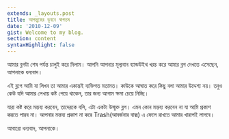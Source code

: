 ```yaml
---
extends: _layouts.post
title: আগন্তুকের ভুবনে স্বাগতম
date: '2010-12-09'
gist: Welcome to my blog.
section: content
syntaxHighlight: false
---
```


আমার ব্লগটা শেষ পর্যন্ত চালুই করে দিলাম। আপনি আপনার মূল্যবান ব্যান্ডউইথ খরচ করে আমার ব্লগ দেখতে এসেছেন, আপনাকে ধন্যবাদ।

এই ব্লগে আমি যা লিখব তা আমার একান্তই ব্যক্তিগত মতামত। কাউকে আঘাত করে কিছু বলা আমার উদ্দেশ্য নয়। তবুও কেউ যদি আমার লেখায় কষ্ট পেয়ে থাকেন, তার জন্য আগাম ক্ষমা চেয়ে নিচ্ছি।

যারা কষ্ট করে মন্তব্য করবেন, তাদেরকে বলি, এটা একটা উস্মুক্ত ব্লগ। এমন কোন মন্তব্য করবেন না যা আমি প্রকাশ করতে পারব না। আপনার মন্তব্য প্রকাশ না করে Trash(আবর্জনার বাক্স) এ ফেলে রাখতে আমার খারাপই লাগবে।

আবারো ধন্যবাদ, আপনাকে।
